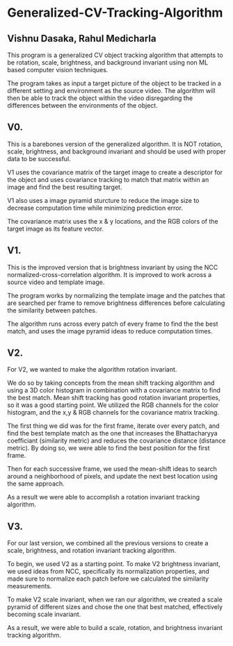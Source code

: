 # Generalized-CV-Tracking-Algorithm

## Vishnu Dasaka, Rahul Medicharla

This program is a generalized CV object tracking algorithm that attempts to be rotation, scale, brightness, and background invariant using non ML based computer vision techniques.

The program takes as input a target picture of the object to be tracked in a different setting and environment as the source video. The algorithm will then be able to track the object within the video disregarding the differences between the environments of the object.

## V0. 

This is a barebones version of the generalized algorithm. It is NOT rotation, scale, brightness, and background invariant and should be used with proper data to be successful.

V1 uses the covariance matrix of the target image to create a descriptor for the object and uses covariance tracking to match that matrix within an image and find the best resulting target.

V1 also uses a image pyramid sturcture to reduce the image size to decrease computation time while minimizing prediction error.

The covariance matrix uses the x & y locations, and the RGB colors of the target image as its feature vector.

## V1.

This is the improved version that is brightness invariant by using the NCC normalized-cross-correlation algorithm. It is improved to work across a source video and template image. 

The program works by normalizing the template image and the patches that are searched per frame to remove brightness differences before calculating the similarity between patches. 

The algorithm runs across every patch of every frame to find the the best match, and uses the image pyramid ideas to reduce computation times. 

## V2.

For V2, we wanted to make the algorithm rotation invariant. 

We do so by taking concepts from the mean shift tracking algorithm and using a 3D color histogram in combination with a covariance matrix to find the best match. Mean shift tracking has good rotation invariant properties, so it was a good starting point. We utilized the RGB channels for the color histogram, and the x,y & RGB channels for the covariance matrix tracking. 

The first thing we did was for the first frame, iterate over every patch, and find the best template match as the one that increases the Bhattacharyya coefficiant (similarity metric) and reduces the covariance distance (distance metric). By doing so, we were able to find the best position for the first frame.

Then for each successive frame, we used the mean-shift ideas to search around a neighborhood of pixels, and update the next best location using the same approach. 

As a result we were able to accomplish a rotation invariant tracking algorithm.

## V3.

For our last version, we combined all the previous versions to create a scale, brightness, and rotation invariant tracking algorithm.

To begin, we used V2 as a starting point. To make V2 brightness invariant, we used ideas from NCC, specifically its normalization properties, and made sure to normalize each patch before we calculated the similarity measurements. 

To make V2 scale invariant, when we ran our algorithm, we created a scale pyramid of different sizes and chose the one that best matched, effectively becoming scale invariant.

As a result, we were able to build a scale, rotation, and brightness invariant tracking algorithm.


